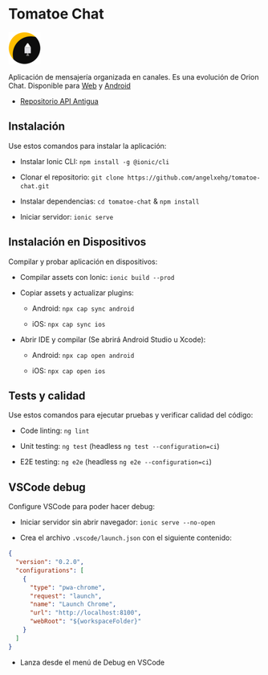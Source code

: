 # Tomatoe Chat

![Logo Aplicación](./src/assets/icon/favicon.png)

Aplicación de mensajería organizada en canales. Es una evolución de Orion Chat. Disponible para [Web](https://orion.angelxehg.com) y [Android](https://github.com/angelxehg/tomatoe-chat/releases)

- [Repositorio API Antigua](https://github.com/angelxehg/tomatoe-chat-api)

## Instalación

Use estos comandos para instalar la aplicación:

- Instalar Ionic CLI: `npm install -g @ionic/cli`

- Clonar el repositorio: `git clone https://github.com/angelxehg/tomatoe-chat.git`

- Instalar dependencias: `cd tomatoe-chat` & `npm install`

- Iniciar servidor: `ionic serve`

## Instalación en Dispositivos

Compilar y probar aplicación en dispositivos:

- Compilar assets con Ionic: `ionic build --prod`

<!-- - Ejecutar Jetifier (solo Android): `npx jetify` -->

- Copiar assets y actualizar plugins:

  - Android: `npx cap sync android`

  - iOS: `npx cap sync ios`

- Abrir IDE y compilar (Se abrirá Android Studio u Xcode):

  - Android: `npx cap open android`

  - iOS: `npx cap open ios`

## Tests y calidad

Use estos comandos para ejecutar pruebas y verificar calidad del código:

- Code linting: `ng lint`

- Unit testing: `ng test` (headless `ng test --configuration=ci`)

- E2E testing: `ng e2e` (headless `ng e2e --configuration=ci`)

## VSCode debug

Configure VSCode para poder hacer debug:

- Iniciar servidor sin abrir navegador: `ionic serve --no-open`

- Crea el archivo `.vscode/launch.json` con el siguiente contenido:

```json
{
  "version": "0.2.0",
  "configurations": [
    {
      "type": "pwa-chrome",
      "request": "launch",
      "name": "Launch Chrome",
      "url": "http://localhost:8100",
      "webRoot": "${workspaceFolder}"
    }
  ]
}
```

- Lanza desde el menú de Debug en VSCode
